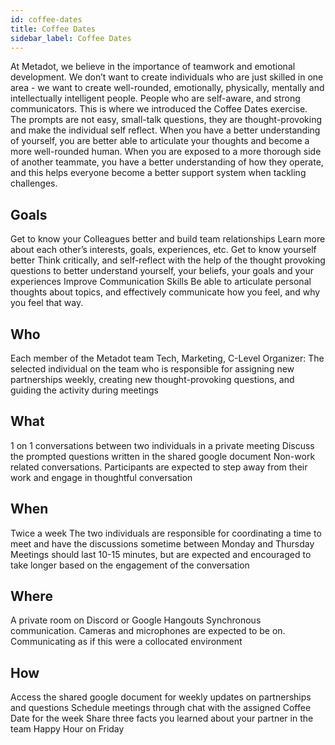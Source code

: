```yaml
---
id: coffee-dates
title: Coffee Dates
sidebar_label: Coffee Dates
---
```


At Metadot, we believe in the importance of teamwork and emotional development. We don’t want to create individuals who are just skilled in one area - we want  to create well-rounded, emotionally, physically, mentally and intellectually intelligent people. People who are self-aware, and strong communicators. This is where we introduced the Coffee Dates exercise. The prompts are not easy, small-talk questions, they are thought-provoking and make the individual self reflect. When you have a better understanding of yourself, you are better able to articulate your thoughts and become a more well-rounded human. When you are exposed to a more thorough side of another teammate, you have a better understanding of how they operate, and this helps everyone become a better support system when tackling challenges.

## Goals

Get to know your Colleagues better and build team relationships
Learn more about each other’s interests, goals, experiences, etc.
Get to know yourself better
Think critically, and self-reflect with the help of the thought provoking questions to better understand yourself, your beliefs, your goals and your experiences
Improve Communication Skills
Be able to articulate personal thoughts about topics, and effectively communicate how you feel, and why you feel that way.  

## Who

Each member of the Metadot team
Tech, Marketing, C-Level
Organizer: The selected individual on the team who is responsible for assigning new partnerships weekly, creating new thought-provoking questions, and guiding the activity during meetings

## What

1 on 1 conversations between two individuals in a private meeting
Discuss the prompted questions written in the shared google document
Non-work related conversations. Participants are expected to step away from their work and engage in thoughtful conversation

## When

Twice a week
The two individuals are responsible for coordinating a time to meet and have the discussions sometime between Monday and Thursday
Meetings should last 10-15 minutes, but are expected and encouraged to take longer based on the engagement of the conversation

## Where

A private room on Discord or Google Hangouts
Synchronous communication. Cameras and microphones are expected to be on. Communicating as if this were a collocated environment

## How

Access the shared google document for weekly updates on partnerships and questions
Schedule meetings through chat with the assigned Coffee Date for the week
Share three facts you learned about your partner in the team Happy Hour on Friday
